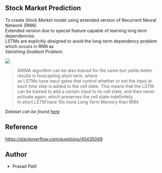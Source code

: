 ## Stock Market Prediction
To create *Stock Market* model using extended version of Recurrent Neural Network (RNN). <br>
Extended version due to special feature capable of learning long term dependencies. <br>
LSTMs are explicitly designed to avoid the long-term dependency problem which occurs in RNN as <br>
*Vanishing Gradient Problem*.

![](https://encrypted-tbn0.gstatic.com/images?q=tbn%3AANd9GcSVFfyOohG8h_o66A47Y5fEfoAiuvFzH2EubMpbNcAeqmxNDyFZ)

> ARIMA algorithm can be also trained for the same but yields better results in forecasting short term, where <br> 
as LSTMs have input gates that control whether or not the input at each time step is added to the cell state. This means that the LSTM can be trained to add a certain input to its cell state, and then never activate again, which preserves the cell state indefinitely. <br>
In short LSTM have 10x more Long Term Memory than RNN.

*Dataset can be found [here](http://quotes.wsj.com/GOOG/historical-prices/download?MOD_VIEW=page&num_rows=6299.041666666667&range_days=6299.041666666667&startDate=09/06/2000&endDate=12/05/2017)*

## Reference
https://stackoverflow.com/questions/45435049

## Author
- Prasad Patil

